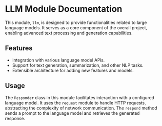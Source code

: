# LLM Module Documentation

This module, `llm`, is designed to provide functionalities related to large language models. It serves as a core component of the overall project, enabling advanced text processing and generation capabilities.

## Features

- Integration with various language model APIs.
- Support for text generation, summarization, and other NLP tasks.
- Extensible architecture for adding new features and models.

## Usage

The `Responder` class in this module facilitates interaction with a configured language model. It uses the `request` module to handle HTTP requests, abstracting the complexity of network communication. The `respond` method sends a prompt to the language model and retrieves the generated response.